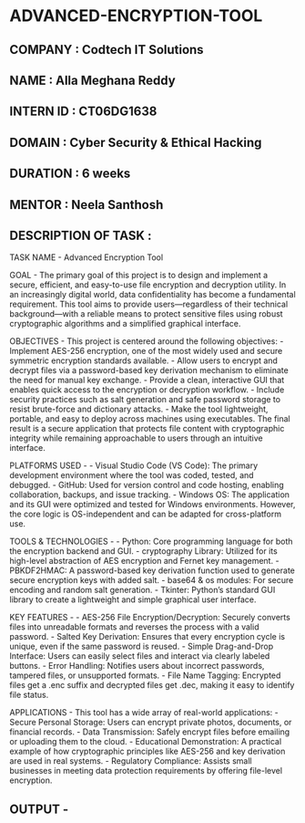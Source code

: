 # ADVANCED-ENCRYPTION-TOOL

## COMPANY : Codtech IT Solutions

## NAME : Alla Meghana Reddy

## INTERN ID : CT06DG1638

## DOMAIN : Cyber Security & Ethical Hacking

## DURATION : 6 weeks

## MENTOR : Neela Santhosh

## DESCRIPTION OF TASK :

TASK NAME - Advanced Encryption Tool

GOAL - The primary goal of this project is to design and implement a secure, efficient, and easy-to-use file encryption and decryption utility. In an increasingly digital world, data confidentiality has become a fundamental requirement. This tool aims to provide users—regardless of their technical background—with a reliable means to protect sensitive files using robust cryptographic algorithms and a simplified graphical interface.

OBJECTIVES - This project is centered around the following objectives:
           - Implement AES-256 encryption, one of the most widely used and secure symmetric encryption standards available.
           - Allow users to encrypt and decrypt files via a password-based key derivation mechanism to eliminate the need for manual key exchange.
           - Provide a clean, interactive GUI that enables quick access to the encryption or decryption workflow.
           - Include security practices such as salt generation and safe password storage to resist brute-force and dictionary attacks.
           - Make the tool lightweight, portable, and easy to deploy across machines using executables.
    The final result is a secure application that protects file content with cryptographic integrity while remaining approachable to users through an intuitive interface.

PLATFORMS USED - 
           - Visual Studio Code (VS Code): The primary development environment where the tool was coded, tested, and debugged.
           - GitHub: Used for version control and code hosting, enabling collaboration, backups, and issue tracking.
           - Windows OS: The application and its GUI were optimized and tested for Windows environments. However, the core logic is OS-independent and can be adapted for                              cross-platform use.

TOOLS & TECHNOLOGIES - 
           - Python: Core programming language for both the encryption backend and GUI.
           - cryptography Library: Utilized for its high-level abstraction of AES encryption and Fernet key management.
           - PBKDF2HMAC: A password-based key derivation function used to generate secure encryption keys with added salt.
           - base64 & os modules: For secure encoding and random salt generation.
           - Tkinter: Python’s standard GUI library to create a lightweight and simple graphical user interface.
          
KEY FEATURES - 
           - AES-256 File Encryption/Decryption: Securely converts files into unreadable formats and reverses the process with a valid password.
           - Salted Key Derivation: Ensures that every encryption cycle is unique, even if the same password is reused.
           - Simple Drag-and-Drop Interface: Users can easily select files and interact via clearly labeled buttons.
           - Error Handling: Notifies users about incorrect passwords, tampered files, or unsupported formats.
           - File Name Tagging: Encrypted files get a .enc suffix and decrypted files get .dec, making it easy to identify file status.

APPLICATIONS - This tool has a wide array of real-world applications:
             - Secure Personal Storage: Users can encrypt private photos, documents, or financial records.
             - Data Transmission: Safely encrypt files before emailing or uploading them to the cloud.
             - Educational Demonstration: A practical example of how cryptographic principles like AES-256 and key derivation are used in real systems.
             - Regulatory Compliance: Assists small businesses in meeting data protection requirements by offering file-level encryption.

## OUTPUT -



